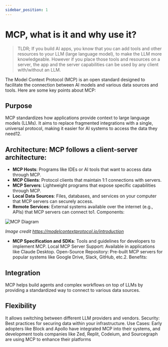 ```yaml
---
sidebar_position: 1
---
```


# MCP, what is it and why use it?

> TLDR; If you build AI apps, you know that you can add tools and other resources to your LLM (large language model), to make the LLM more knowledgeable. However if you place those tools and resources on a server, the app and the server capabilities can be used by any client with/without an LLM.

The Model Context Protocol (MCP) is an open standard designed to facilitate the connection between AI models and various data sources and tools. Here are some key points about MCP:

## Purpose 

MCP standardizes how applications provide context to large language models (LLMs). It aims to replace fragmented integrations with a single, universal protocol, making it easier for AI systems to access the data they need12.

## Architecture: MCP follows a client-server architecture:

- **MCP Hosts**: Programs like IDEs or AI tools that want to access data through MCP.
- **MCP Clients**: Protocol clients that maintain 1:1 connections with servers.
- **MCP Servers**: Lightweight programs that expose specific capabilities through MCP.
- **Local Data Sources**: Files, databases, and services on your computer that MCP servers can securely access.
- **Remote Services**: External systems available over the internet (e.g., APIs) that MCP servers can connect to1.
Components:

![MCP Diagram](/img/diagram.png)

*Image credit https://modelcontextprotocol.io/introduction*

- **MCP Specification and SDKs**: Tools and guidelines for developers to implement MCP.
Local MCP Server Support: Available in applications like Claude Desktop.
Open-Source Repository: Pre-built MCP servers for popular systems like Google Drive, Slack, GitHub, etc.2.
Benefits:

## Integration

MCP helps build agents and complex workflows on top of LLMs by providing a standardized way to connect to various data sources.

## Flexibility

It allows switching between different LLM providers and vendors.
Security: Best practices for securing data within your infrastructure.
Use Cases: Early adopters like Block and Apollo have integrated MCP into their systems, and development tools companies like Zed, Replit, Codeium, and Sourcegraph are using MCP to enhance their platforms
